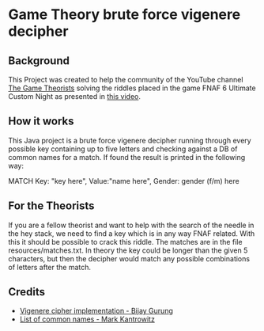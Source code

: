 # Game Theory brute force vigenere decipher

## Background
This Project was created to help the community of the YouTube channel 
[The Game Theorists](https://www.youtube.com/channel/UCo_IB5145EVNcf8hw1Kku7w)
solving the riddles placed in the game FNAF 6 Ultimate Custom Night as presented in 
[this video](https://www.youtube.com/watch?v=v_0WNLAmSaE).

## How it works
This Java project is a brute force vigenere decipher running through every possible key containing up to five letters 
and checking against a DB of common names for a match. If found the result is printed in the following way:

MATCH   Key: "key here", Value:"name here", Gender: gender (f/m) here

## For the Theorists
If you are a fellow theorist and want to help with the search of the needle in the hey stack, we need to find a key 
which is in any way FNAF related. With this it should be possible to crack this riddle. The matches are in the file 
resources/matches.txt. In theory the key could be longer than the given 5 characters, but then the decipher would match 
any possible combinations of letters after the match.

## Credits
* [Vigenere cipher implementation - Bijay Gurung](https://stackoverflow.com/questions/40532153/trying-to-encrypt-and-decrypt-a-vigenere-cipher)
* [List of common names - Mark Kantrowitz](http://www.cs.cmu.edu/afs/cs/project/ai-repository/ai/areas/nlp/corpora/names/0.html)